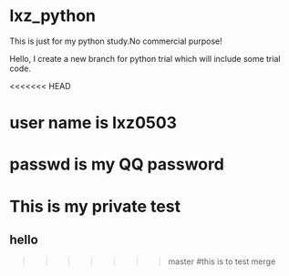# lxz_python

This is just for my python study.No commercial purpose!

Hello, I create a new branch for python trial which will include some trial code.

<<<<<<< HEAD
# user name is lxz0503
# passwd is my QQ password
# This is my private test
## hello
>>>>>>> master
#this is to test merge
